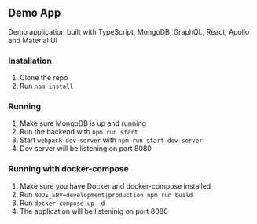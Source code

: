 ## Demo App
Demo application built with TypeScript, MongoDB, GraphQL, React, Apollo and Material UI
### Installation
1. Clone the repo
2. Run `npm install`
### Running
1. Make sure MongoDB is up and running
2. Run the backend with `npm run start`
3. Start `webpack-dev-server` with `npm run start-dev-server`
4. Dev server will be listening on port 8080
### Running with docker-compose
1. Make sure you have Docker and docker-compose installed
2. Run `NODE_ENV=development|production npm run build`
3. Run `docker-compose up -d`
4. The application will be listeninig on port 8080
